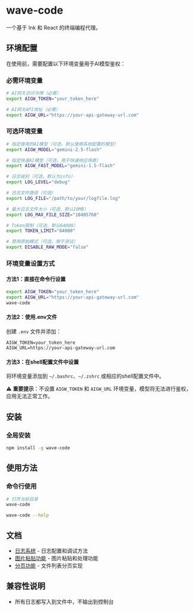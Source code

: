 # wave-code

一个基于 Ink 和 React 的终端编程代理。

## 环境配置

在使用前，需要配置以下环境变量用于AI模型鉴权：

### 必需环境变量

```bash
# AI网关访问令牌（必需）
export AIGW_TOKEN="your_token_here"

# AI网关API地址（必需）
export AIGW_URL="https://your-api-gateway-url.com"
```

### 可选环境变量

```bash
# 指定使用的AI模型（可选，默认使用系统配置的模型）
export AIGW_MODEL="gemini-2.5-flash"

# 指定快速AI模型（可选，用于快速响应场景）
export AIGW_FAST_MODEL="gemini-1.5-flash"

# 日志级别（可选，默认为info）
export LOG_LEVEL="debug"

# 日志文件路径（可选）
export LOG_FILE="/path/to/your/logfile.log"

# 最大日志文件大小（可选，默认10MB）
export LOG_MAX_FILE_SIZE="10485760"

# Token限制（可选，默认64000）
export TOKEN_LIMIT="64000"

# 禁用原始模式（可选，用于测试）
export DISABLE_RAW_MODE="false"
```

### 环境变量设置方式

#### 方法1：直接在命令行设置
```bash
export AIGW_TOKEN="your_token_here"
export AIGW_URL="https://your-api-gateway-url.com"
wave-code
```

#### 方法2：使用.env文件
创建 `.env` 文件并添加：
```
AIGW_TOKEN=your_token_here
AIGW_URL=https://your-api-gateway-url.com
```

#### 方法3：在shell配置文件中设置
将环境变量添加到 `~/.bashrc`、`~/.zshrc` 或相应的shell配置文件中。

⚠️ **重要提示**：不设置 `AIGW_TOKEN` 和 `AIGW_URL` 环境变量，模型将无法进行鉴权，应用无法正常工作。

## 安装

### 全局安装

```bash
npm install -g wave-code
```

## 使用方法

### 命令行使用

```bash
# 打开当前目录
wave-code

wave-code --help
```

## 文档

- [日志系统](docs/logging.md) - 日志配置和调试方法
- [图片粘贴功能](docs/image-paste.md) - 图片粘贴和处理功能
- [分页功能](docs/PAGINATION.md) - 文件列表分页实现

## 兼容性说明

- 所有日志都写入到文件中，不输出到控制台